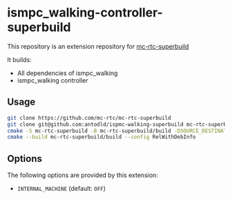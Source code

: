 ismpc_walking-controller-superbuild
==

This repository is an extension repository for [mc-rtc-superbuild](https://github.com/mc-rtc/mc-rtc-superbuild)

It builds:

- All dependencies of ismpc_walking
- ismpc_walking controller

Usage
--

```bash
git clone https://github.com/mc-rtc/mc-rtc-superbuild
git clone git@github.com:antodld/ispmc-walking-superbuild mc-rtc-superbuild/extensions/ismpc-walking-superbuild
cmake -S mc-rtc-superbuild -B mc-rtc-superbuild/build -DSOURCE_DESTINATION=$HOME/devel/src -DBUILD_DESTINATION=$HOME/devel/build 
cmake --build mc-rtc-superbuild/build --config RelWithDebInfo
```

Options
--

The following options are provided by this extension:

- `INTERNAL_MACHINE` (default: `OFF`)
